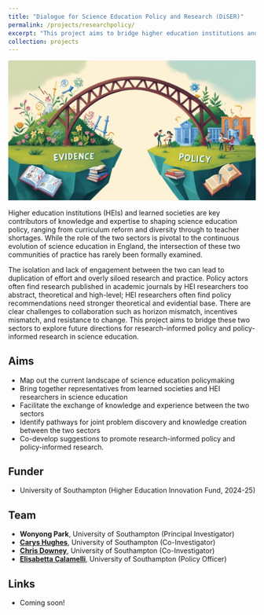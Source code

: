 ```yaml
---
title: "Dialogue for Science Education Policy and Research (DiSER)"
permalink: /projects/researchpolicy/
excerpt: "This project aims to bridge higher education institutions and learned societies to explore future directions for research-informed policy and policy-informed research in science education in England. <br/><br/><img src='/images/bridge.jpg' width='400'>"
collection: projects
---
```


<img src='/images/bridge.jpg'>

Higher education institutions (HEIs) and learned societies are key contributors of knowledge and expertise to shaping science education policy, ranging from curriculum reform and diversity through to teacher shortages. While the role of the two sectors is pivotal to the continuous evolution of science education in England, the intersection of these two communities of practice has rarely been formally examined. 

The isolation and lack of engagement between the two can lead to duplication of effort and overly siloed research and practice. Policy actors often find research published in academic journals by HEI researchers too abstract, theoretical and high-level; HEI researchers often find policy recommendations need stronger theoretical and evidential base. There are clear challenges to collaboration such as horizon mismatch, incentives mismatch, and resistance to change. This project aims to bridge these two sectors to explore future directions for research-informed policy and policy-informed research in science education.

## Aims
* Map out the current landscape of science education policymaking
* Bring together representatives from learned societies and HEI researchers in science education
* Facilitate the exchange of knowledge and experience between the two sectors
* Identify pathways for joint problem discovery and knowledge creation between the two sectors
* Co-develop suggestions to promote research-informed policy and policy-informed research.

## Funder
* University of Southampton (Higher Education Innovation Fund, 2024-25)

## Team
* **Wonyong Park**, University of Southampton (Principal Investigator)
* [**Carys Hughes**](https://www.southampton.ac.uk/people/5xcbbw/doctor-carys-hughes), University of Southampton (Co-Investigator)
* [**Chris Downey**](https://www.southampton.ac.uk/people/5x2t9x/professor-chris-downey), University of Southampton (Co-Investigator) 
* [**Elisabetta Calamelli**](https://www.southampton.ac.uk/publicpolicy/about/1_team.page), University of Southampton (Policy Officer)

## Links
* Coming soon!